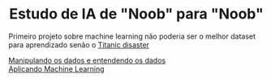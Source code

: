<!-- Facebook Pixel Code -->
<script>
  !function(f,b,e,v,n,t,s)
  {if(f.fbq)return;n=f.fbq=function(){n.callMethod?
  n.callMethod.apply(n,arguments):n.queue.push(arguments)};
  if(!f._fbq)f._fbq=n;n.push=n;n.loaded=!0;n.version='2.0';
  n.queue=[];t=b.createElement(e);t.async=!0;
  t.src=v;s=b.getElementsByTagName(e)[0];
  s.parentNode.insertBefore(t,s)}(window, document,'script',
  'https://connect.facebook.net/en_US/fbevents.js');
  fbq('init', '226610894551452');
  fbq('track', 'PageView');
</script>
<noscript><img height="1" width="1" style="display:none"
  src="https://www.facebook.com/tr?id=226610894551452&ev=PageView&noscript=1"
/></noscript>
<!-- End Facebook Pixel Code -->

<h1><center>Estudo de IA de "Noob" para "Noob"</center></h1>
Primeiro projeto sobre machine learning não poderia ser o melhor dataset para aprendizado senão o <a href='https://www.kaggle.com/c/titanic'>Titanic disaster </a>

<a href='https://github.com/andreemidio/blog/blob/master/ManipulandoDados.ipynb'>Manipulando os dados e entendendo os dados</a>
<br>
<a href='https://github.com/andreemidio/blog/blob/master/aprendizadoDeMaquina.ipynb'>Aplicando Machine Learning</a>

